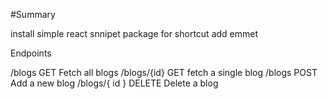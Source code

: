 #Summary

install simple react snnipet package for shortcut
add emmet

Endpoints

/blogs GET Fetch all blogs
/blogs/{id} GET fetch a single blog
/blogs POST Add a new blog
/blogs/{ id } DELETE Delete a blog
